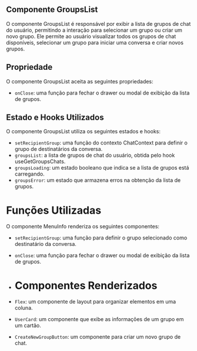 ## **Componente GroupsList**
O componente GroupsList é responsável por exibir a lista de grupos de chat do usuário, permitindo a interação para selecionar um grupo ou criar um novo grupo. Ele permite ao usuário visualizar todos os grupos de chat disponíveis, selecionar um grupo para iniciar uma conversa e criar novos grupos.
## **Propriedade**
O componente GroupsList aceita as seguintes propriedades:

- `onClose`:  uma função para fechar o drawer ou modal de exibição da lista de grupos.
## **Estado e Hooks Utilizados**
O componente GroupsList utiliza os seguintes estados e hooks:

- `setRecipientGroup`: uma função do contexto ChatContext para definir o grupo de destinatários da conversa.
- `groupsList`: a lista de grupos de chat do usuário, obtida pelo hook useGetGroupsChats.      
- `groupsLoading`: um estado booleano que indica se a lista de grupos está carregando.
- `groupsError`:  um estado que armazena erros na obtenção da lista de grupos.

# **Funções Utilizadas**
O componente MenuInfo renderiza os seguintes componentes:

- `setRecipientGroup`: uma função para definir o grupo selecionado como destinatário da conversa.
- `onClose`: uma função para fechar o drawer ou modal de exibição da lista de grupos.
- # **Componentes Renderizados**
  
- `Flex`:  um componente de layout para organizar elementos em uma coluna.
- `UserCard`:  um componente que exibe as informações de um grupo em um cartão.
- `CreateNewGroupButton`: um componente para criar um novo grupo de chat.


